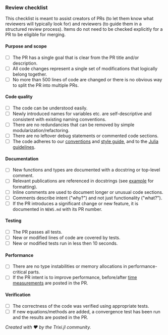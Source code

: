 ### Review checklist

This checklist is meant to assist creators of PRs (to let them know what reviewers will typically look for) and reviewers (to guide them in a structured review process). Items do not need to be checked explicitly for a PR to be eligible for merging.

#### Purpose and scope
- [ ] The PR has a single goal that is clear from the PR title and/or description.
- [ ] All code changes represent a single set of modifications that logically belong together.
- [ ] No more than 500 lines of code are changed or there is no obvious way to split the PR into multiple PRs.

#### Code quality
- [ ] The code can be understood easily.
- [ ] Newly introduced names for variables etc. are self-descriptive and consistent with existing naming conventions.
- [ ] There are no redundancies that can be removed by simple modularization/refactoring.
- [ ] There are no leftover debug statements or commented code sections.
- [ ] The code adheres to our [conventions](https://trixi-framework.github.io/Trixi.jl/stable/conventions/) and [style guide](https://trixi-framework.github.io/Trixi.jl/stable/styleguide/), and to the [Julia guidelines](https://docs.julialang.org/en/v1/manual/style-guide/).

#### Documentation
- [ ] New functions and types are documented with a docstring or top-level comment.
- [ ] Relevant publications are referenced in docstrings (see [example](https://github.com/trixi-framework/Trixi.jl/blob/7f83a1a938eecd9b841efe215a6e482e67cfdcc1/src/equations/compressible_euler_2d.jl#L601-L615) for formatting).
- [ ] Inline comments are used to document longer or unusual code sections.
- [ ] Comments describe intent ("why?") and not just functionality ("what?").
- [ ] If the PR introduces a significant change or new feature, it is documented in `NEWS.md` with its PR number.

#### Testing
- [ ] The PR passes all tests.
- [ ] New or modified lines of code are covered by tests.
- [ ] New or modified tests run in less then 10 seconds.

#### Performance
- [ ] There are no type instabilities or memory allocations in performance-critical parts.
- [ ] If the PR intent is to improve performance, before/after [time measurements](https://trixi-framework.github.io/Trixi.jl/stable/performance/#Manual-benchmarking) are posted in the PR.

#### Verification
- [ ] The correctness of the code was verified using appropriate tests.
- [ ] If new equations/methods are added, a convergence test has been run and the results
  are posted in the PR.

*Created with :heart: by the Trixi.jl community.*
